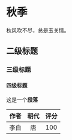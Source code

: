 # 秋季
 
秋风吹不尽，总是玉关情。
 
## 二级标题
 
 
### 三级标题
 
 
#### 四级标题
 
 
这是一个**段落**
 
| 作者 | 朝代 | 评分 |
| :--: | :--: | :--: |
| 李白 |  唐  | 100  |
 
